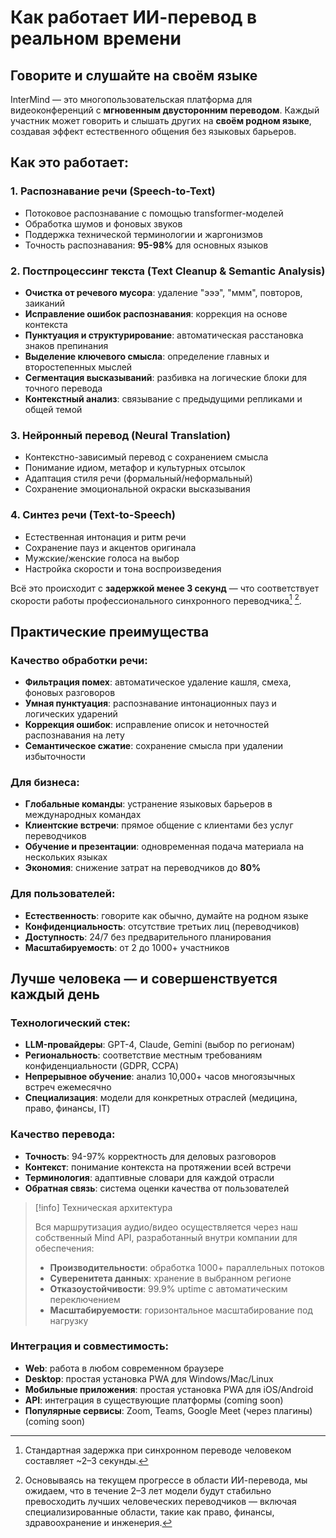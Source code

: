# Как работает ИИ-перевод в реальном времени

## Говорите и слушайте на своём языке

InterMind — это многопользовательская платформа для видеоконференций с **мгновенным двусторонним переводом**. Каждый участник может говорить и слышать других на **своём родном языке**, создавая эффект естественного общения без языковых барьеров.

## Как это работает:

### 1. **Распознавание речи (Speech-to-Text)**

- Потоковое распознавание с помощью transformer-моделей
- Обработка шумов и фоновых звуков
- Поддержка технической терминологии и жаргонизмов
- Точность распознавания: **95-98%** для основных языков

### 2. **Постпроцессинг текста (Text Cleanup & Semantic Analysis)**

- **Очистка от речевого мусора**: удаление "эээ", "ммм", повторов, заиканий
- **Исправление ошибок распознавания**: коррекция на основе контекста
- **Пунктуация и структурирование**: автоматическая расстановка знаков препинания
- **Выделение ключевого смысла**: определение главных и второстепенных мыслей
- **Сегментация высказываний**: разбивка на логические блоки для точного перевода
- **Контекстный анализ**: связывание с предыдущими репликами и общей темой

### 3. **Нейронный перевод (Neural Translation)**

- Контекстно-зависимый перевод с сохранением смысла
- Понимание идиом, метафор и культурных отсылок
- Адаптация стиля речи (формальный/неформальный)
- Сохранение эмоциональной окраски высказывания

### 4. **Синтез речи (Text-to-Speech)**

- Естественная интонация и ритм речи
- Сохранение пауз и акцентов оригинала
- Мужские/женские голоса на выбор
- Настройка скорости и тона воспроизведения

Всё это происходит с **задержкой менее 3 секунд** — что соответствует скорости работы профессионального синхронного переводчика[^1] [^2].

## Практические преимущества

### Качество обработки речи:

- **Фильтрация помех**: автоматическое удаление кашля, смеха, фоновых разговоров
- **Умная пунктуация**: распознавание интонационных пауз и логических ударений
- **Коррекция ошибок**: исправление описок и неточностей распознавания на лету
- **Семантическое сжатие**: сохранение смысла при удалении избыточности

### Для бизнеса:

- **Глобальные команды**: устранение языковых барьеров в международных командах
- **Клиентские встречи**: прямое общение с клиентами без услуг переводчиков
- **Обучение и презентации**: одновременная подача материала на нескольких языках
- **Экономия**: снижение затрат на переводчиков до **80%**

### Для пользователей:

- **Естественность**: говорите как обычно, думайте на родном языке
- **Конфиденциальность**: отсутствие третьих лиц (переводчиков)
- **Доступность**: 24/7 без предварительного планирования
- **Масштабируемость**: от 2 до 1000+ участников

## Лучше человека — и совершенствуется каждый день

### Технологический стек:

- **LLM-провайдеры**: GPT-4, Claude, Gemini (выбор по регионам)
- **Региональность**: соответствие местным требованиям конфиденциальности (GDPR, CCPA)
- **Непрерывное обучение**: анализ 10,000+ часов многоязычных встреч ежемесячно
- **Специализация**: модели для конкретных отраслей (медицина, право, финансы, IT)

### Качество перевода:

- **Точность**: 94-97% корректность для деловых разговоров
- **Контекст**: понимание контекста на протяжении всей встречи
- **Терминология**: адаптивные словари для каждой отрасли
- **Обратная связь**: система оценки качества от пользователей

> [!info] Техническая архитектура
>
> Вся маршрутизация аудио/видео осуществляется через наш собственный Mind API, разработанный внутри компании для обеспечения:
>
> - **Производительности**: обработка 1000+ параллельных потоков
> - **Суверенитета данных**: хранение в выбранном регионе
> - **Отказоустойчивости**: 99.9% uptime с автоматическим переключением
> - **Масштабируемости**: горизонтальное масштабирование под нагрузку

### Интеграция и совместимость:

- **Web**: работа в любом современном браузере
- **Desktop**: простая установка PWA для Windows/Mac/Linux
- **Мобильные приложения**: простая установка PWA для iOS/Android
- **API**: интеграция в существующие платформы (coming soon)
- **Популярные сервисы**: Zoom, Teams, Google Meet (через плагины) (coming soon)

[^1]: Стандартная задержка при синхронном переводе человеком составляет \~2–3 секунды.

[^2]: Основываясь на текущем прогрессе в области ИИ-перевода, мы ожидаем, что в течение 2–3 лет модели будут стабильно превосходить лучших человеческих переводчиков — включая специализированные области, такие как право, финансы, здравоохранение и инженерия.
